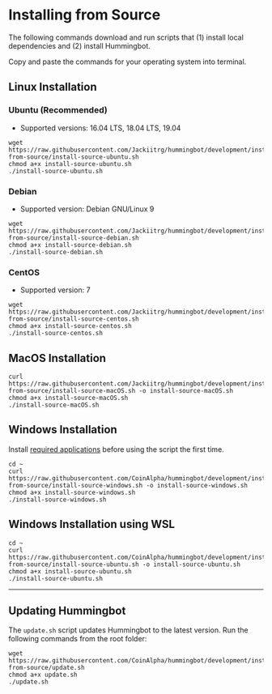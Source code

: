 # Installing from Source

The following commands download and run scripts that (1) install local dependencies and (2) install Hummingbot.

Copy and paste the commands for your operating system into terminal.

## Linux Installation

### Ubuntu (Recommended)

- Supported versions: 16.04 LTS, 18.04 LTS, 19.04

```
wget https://raw.githubusercontent.com/Jackiitrg/hummingbot/development/installation/install-from-source/install-source-ubuntu.sh
chmod a+x install-source-ubuntu.sh
./install-source-ubuntu.sh
```

### Debian

- Supported version: Debian GNU/Linux 9

```
wget https://raw.githubusercontent.com/Jackiitrg/hummingbot/development/installation/install-from-source/install-source-debian.sh
chmod a+x install-source-debian.sh
./install-source-debian.sh
```

### CentOS

- Supported version: 7

```
wget https://raw.githubusercontent.com/Jackiitrg/hummingbot/development/installation/install-from-source/install-source-centos.sh
chmod a+x install-source-centos.sh
./install-source-centos.sh
```

## MacOS Installation

```
curl https://raw.githubusercontent.com/Jackiitrg/hummingbot/development/installation/install-from-source/install-source-macOS.sh -o install-source-macOS.sh
chmod a+x install-source-macOS.sh
./install-source-macOS.sh
```

## Windows Installation

Install [required applications](https://github.com/Jackiitrg/hummingbot/blob/development/documentation/docs/installation/source/windows.md) before using the script the first time.

```
cd ~
curl https://raw.githubusercontent.com/CoinAlpha/hummingbot/development/installation/install-from-source/install-source-windows.sh -o install-source-windows.sh
chmod a+x install-source-windows.sh
./install-source-windows.sh
```

## Windows Installation using WSL

```
cd ~
curl https://raw.githubusercontent.com/CoinAlpha/hummingbot/development/installation/install-from-source/install-source-ubuntu.sh -o install-source-ubuntu.sh
chmod a+x install-source-ubuntu.sh
./install-source-ubuntu.sh
```

---

## Updating Hummingbot

The `update.sh` script updates Hummingbot to the latest version. Run the following commands from the root folder:

```
wget https://raw.githubusercontent.com/CoinAlpha/hummingbot/development/installation/install-from-source/update.sh
chmod a+x update.sh
./update.sh
```
